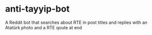 # anti-tayyip-bot
A Reddit bot that searches about RTE in post titles and replies with an Atatürk photo and a RTE qoute at end
